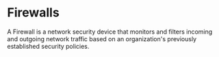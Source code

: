 # Firewalls

A Firewall is a network security device that monitors and filters incoming and outgoing network traffic based on an organization's previously established security policies.
